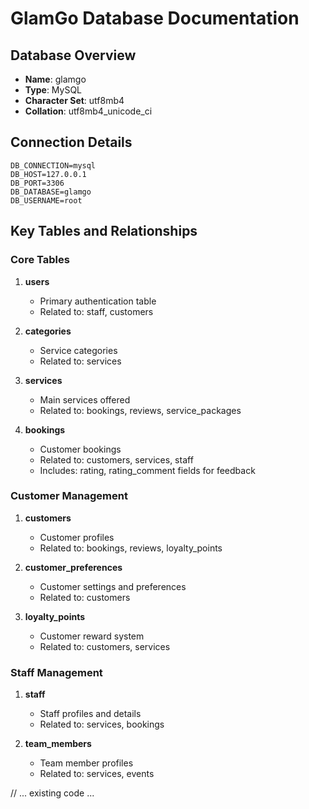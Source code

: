 # GlamGo Database Documentation

## Database Overview
- **Name**: glamgo
- **Type**: MySQL
- **Character Set**: utf8mb4
- **Collation**: utf8mb4_unicode_ci

## Connection Details
```env
DB_CONNECTION=mysql
DB_HOST=127.0.0.1
DB_PORT=3306
DB_DATABASE=glamgo
DB_USERNAME=root
```

## Key Tables and Relationships

### Core Tables
1. **users**
   - Primary authentication table
   - Related to: staff, customers

2. **categories**
   - Service categories
   - Related to: services

3. **services**
   - Main services offered
   - Related to: bookings, reviews, service_packages

4. **bookings**
   - Customer bookings
   - Related to: customers, services, staff
   - Includes: rating, rating_comment fields for feedback

### Customer Management
1. **customers**
   - Customer profiles
   - Related to: bookings, reviews, loyalty_points

2. **customer_preferences**
   - Customer settings and preferences
   - Related to: customers

3. **loyalty_points**
   - Customer reward system
   - Related to: customers, services

### Staff Management
1. **staff**
   - Staff profiles and details
   - Related to: services, bookings

2. **team_members**
   - Team member profiles
   - Related to: services, events

// ... existing code ...